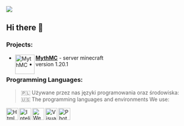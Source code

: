 
<a href="https://nethermc.pl">
  <img src="https://cdn.discordapp.com/attachments/755488771306291211/1201950130438422608/to.png?ex=65cbae4a&is=65b9394a&hm=0ce708c62f75a3821e93b3eac3781e809ce963608c3c53821f5471f86c21e3f5&">
</a>

## Hi there 👋
### Projects:
- [<img align="left" alt="MythMC" width="52px" src="https://cdn.discordapp.com/attachments/755488771306291211/1033161266463768586/mythmcl.png">**MythMC**](https://mythmc.pl/) - server minecraft
- version 1.20.1

### Programming Languages:
> 🇵🇱 Używane przez nas języki programowania oraz środowiska:  
> 🇺🇸 The programming languages and environments We use:
<img align="left" alt="Html" width="32px" src="https://simpleicons.org/icons/html5.svg">
<img align="left" alt="Intelj" width="32px" src="https://simpleicons.org/icons/intellijidea.svg">
<img align="left" alt="WebStorm" width="32px" src="https://simpleicons.org/icons/webstorm.svg"> 
<img align="left" alt="Visual" width="32px" src="https://simpleicons.org/icons/visualstudiocode.svg"> 
<img align="left" alt="Photoshop" width="32px" src="https://simpleicons.org/icons/adobephotoshop.svg"> 
